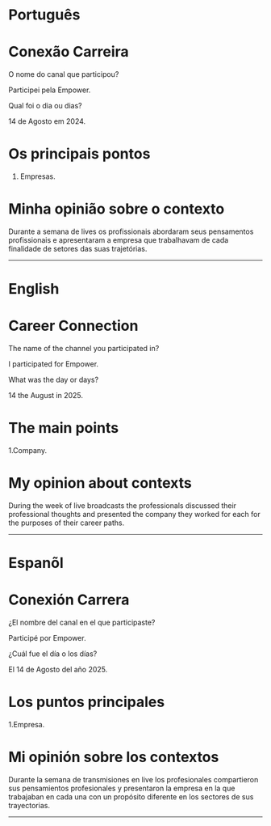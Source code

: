 


# Português 

# Conexão Carreira

O nome do canal que participou?

Participei pela Empower.

Qual foi o dia ou dias?

14 de Agosto em 2024.

# Os principais pontos

1. Empresas.



# Minha opinião sobre o contexto

<p>Durante a semana de lives os profissionais abordaram seus pensamentos profissionais e apresentaram a empresa que trabalhavam de cada finalidade de setores das suas trajetórias.</p>


--------------------------------------------------------------------------------------------------------------------------------

# English 

# Career Connection

The name of the channel you participated in?

I participated for Empower.

What was the day or days?

14 the August in 2025.

# The main points

1.Company.


# My opinion about contexts

<p>During the week of live broadcasts the professionals discussed their professional thoughts and presented the company they worked for each for the purposes of their career paths. </p>


--------------------------------------------------------------------------------------------------------------------------------

# Espanõl 

# Conexión Carrera

¿El nombre del canal en el que participaste?

Participé por  Empower.

¿Cuál fue el día o los días?

El 14 de Agosto del año 2025.

#  Los puntos principales

1.Empresa.


# Mi opinión sobre los contextos

<p>Durante la semana de transmisiones en live los profesionales compartieron sus pensamientos profesionales y presentaron la empresa en la que trabajaban en cada una con un propósito diferente en los sectores de sus trayectorias.</p>

--------------------------------------------------------------------------------------------------------------------------------


